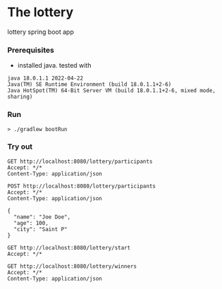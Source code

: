 # The lottery
lottery spring boot app

### Prerequisites

* installed java. tested with

```
java 18.0.1.1 2022-04-22
Java(TM) SE Runtime Environment (build 18.0.1.1+2-6)
Java HotSpot(TM) 64-Bit Server VM (build 18.0.1.1+2-6, mixed mode, sharing)
```

### Run

```
> ./gradlew bootRun
```

### Try out
```
GET http://localhost:8080/lottery/participants
Accept: */*
Content-Type: application/json
```
```
POST http://localhost:8080/lottery/participants
Accept: */*
Content-Type: application/json

{
  "name": "Joe Doe",
  "age": 100,
  "city": "Saint P"
}
```
```
GET http://localhost:8080/lottery/start
Accept: */*
```
```
GET http://localhost:8080/lottery/winners
Accept: */*
Content-Type: application/json
```